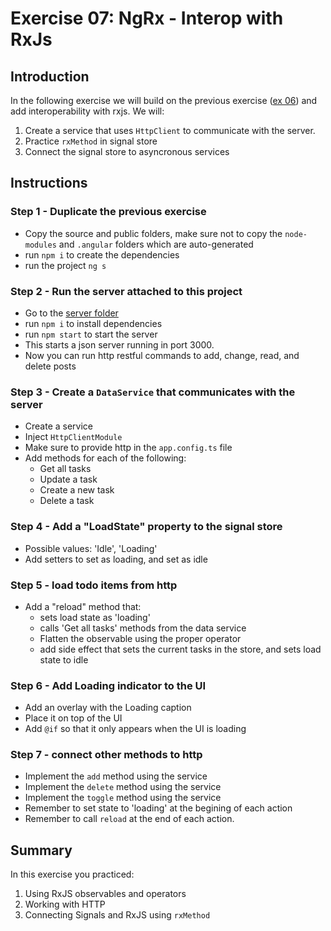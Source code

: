 # Exercise 07: NgRx - Interop with RxJs

## Introduction
In the following exercise we will build on the previous exercise ([ex 06](../ex06-ngrx-signals/README.md)) and add interoperability with rxjs. We will: 
1. Create a service that uses `HttpClient` to communicate with the server. 
2. Practice `rxMethod` in signal store
3. Connect the signal store to asyncronous services


## Instructions
### Step 1 - Duplicate the previous exercise
- Copy the source and public folders, make sure not to copy the `node-modules` and `.angular` folders which are auto-generated
- run `npm i` to create the dependencies
- run the project `ng s`

### Step 2 - Run the server attached to this project
- Go to the [server folder](./server/)
- run `npm i` to install dependencies
- run `npm start` to start the server
- This starts a json server running in port 3000.
- Now you can run http restful commands to add, change, read, and delete posts

### Step 3 - Create a `DataService` that communicates with the server
- Create a service
- Inject `HttpClientModule`
- Make sure to provide http in the `app.config.ts` file
- Add methods for each of the following: 
    - Get all tasks
    - Update a task
    - Create a new task
    - Delete a task

### Step 4 - Add a "LoadState" property to the signal store
- Possible values: 'Idle', 'Loading'
- Add setters to set as loading, and set as idle

### Step 5 - load todo items from http
- Add a "reload" method that: 
  - sets load state as 'loading'
  - calls 'Get all tasks' methods from the data service
  - Flatten the observable using the proper operator
  - add side effect that sets the current tasks in the store, and sets load state to idle

### Step 6 - Add Loading indicator to the UI
- Add an overlay with the Loading caption
- Place it on top of the UI
- Add `@if` so that it only appears when the UI is loading

### Step 7 - connect other methods to http
- Implement the `add` method using the service
- Implement the `delete` method using the service
- Implement the `toggle` method using the service
- Remember to set state to 'loading' at the begining of each action
- Remember to call `reload` at the end of each action.

## Summary
In this exercise you practiced:
1. Using RxJS observables and operators
2. Working with HTTP
3. Connecting Signals and RxJS using `rxMethod`



